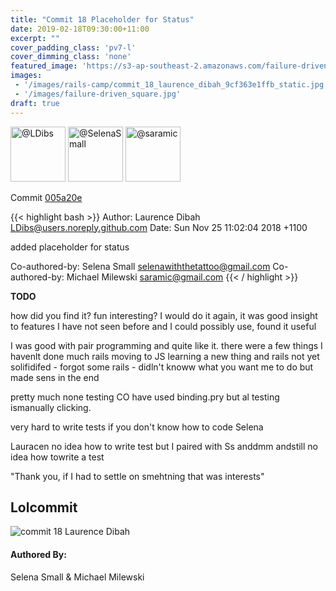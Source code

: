 ```yaml
---
title: "Commit 18 Placeholder for Status"
date: 2019-02-18T09:30:00+11:00
excerpt: ""
cover_padding_class: 'pv7-l'
cover_dimming_class: 'none'
featured_image: 'https://s3-ap-southeast-2.amazonaws.com/failure-driven-blog/railscamp-24-woodfield-hobart/commit_18_laurence_dibah_9cf363e1ffb.gif'
images:
 - '/images/rails-camp/commit_18_laurence_dibah_9cf363e1ffb_static.jpg'
 - '/images/failure-driven_square.jpg'
draft: true
---
```


<img alt="@LDibs" src="//github.com/LDibs.png" style="display: inline; width: 88px;" height="88" />
<img alt="@SelenaSmall" src="//github.com/SelenaSmall.png" style="display: inline; width: 88px;" height="88" />
<img alt="@saramic" src="//github.com/saramic.png" style="display: inline; width: 88px;" height="88" />

Commit [005a20e](https://github.com/failure-driven/railscamp-search-term/commit/005a20e7f68e38180dc94f3717780026a00b52b5)

{{< highlight bash >}}
Author: Laurence Dibah <LDibs@users.noreply.github.com>
Date:   Sun Nov 25 11:02:04 2018 +1100

added placeholder for status

Co-authored-by: Selena Small <selenawiththetattoo@gmail.com>
Co-authored-by: Michael Milewski <saramic@gmail.com>
{{< / highlight >}}

**TODO**

how did you find it?  fun interesting?
I would do it again, it was good insight to features I have not seen before
and I could possibly use,
found it useful

I was good with pair programming and quite like it. there were a few things I
havenlt done much rails moving to JS learning a new thing and rails not yet
solifidifed - forgot some rails - didln't knoww what you want me to do but
made sens in the end

pretty much none testing CO have used binding.pry but al testing ismanually
clicking.

very hard to write tests if you don't know how to code Selena

Lauracen no idea how to write test but I paired with Ss anddmm andstill no
idea how towrite a test

"Thank you, if I had to settle on smehtning that was interests"

## Lolcommit

![commit 18 Laurence Dibah](https://s3-ap-southeast-2.amazonaws.com/failure-driven-blog/railscamp-24-woodfield-hobart/commit_18_laurence_dibah_9cf363e1ffb.gif)

#### Authored By:

Selena Small & Michael Milewski
